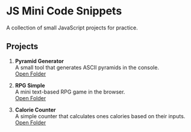 # JS Mini Code Snippets

A collection of small JavaScript projects for practice.

## Projects

1. **Pyramid Generator**  
   A small tool that generates ASCII pyramids in the console.  
   [Open Folder](Pyramid_Generator/README.md)

2. **RPG Simple**  
   A mini text-based RPG game in the browser.  
   [Open Folder](RPG_Simple/README.md)

3. **Calorie Counter**  
   A simple counter that calculates ones calories based on their inputs.  
   [Open Folder](Calorie_Counter/README.md)